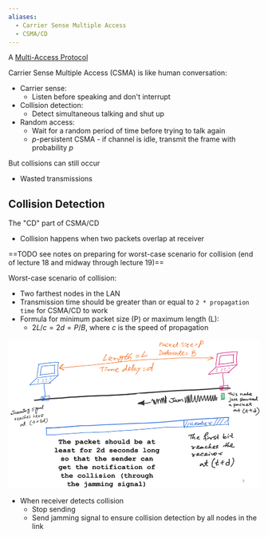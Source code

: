 ```yaml
---
aliases:
  - Carrier Sense Multiple Access
  - CSMA/CD
---
```

A [Multi-Access Protocol](Multi-Access%20Protocol.md)

Carrier Sense Multiple Access (CSMA) is like human conversation:
- Carrier sense:
	- Listen before speaking and don't interrupt
- Collision detection:
	- Detect simultaneous talking and shut up
- Random access:
	- Wait for a random period of time before trying to talk again
	- $p$-persistent CSMA - if channel is idle, transmit the frame with probability $p$

But collisions can still occur
- Wasted transmissions

## Collision Detection

The "CD" part of CSMA/CD

- Collision happens when two packets overlap at receiver

==TODO see notes on preparing for worst-case scenario for collision (end of lecture 18 and midway through lecture 19)==

Worst-case scenario of collision:
- Two farthest nodes in the LAN
- Transmission time should be greater than or equal to `2 * propagation time` for CSMA/CD to work
- Formula for minimum packet size (P) or maximum length (L):
	- $2L/c = 2d = P/B$, where $c$ is the speed of propagation

![What happens on collision](csma-cd-collision.png)

- When receiver detects collision
	- Stop sending
	- Send jamming signal to ensure collision detection by all nodes in the link
